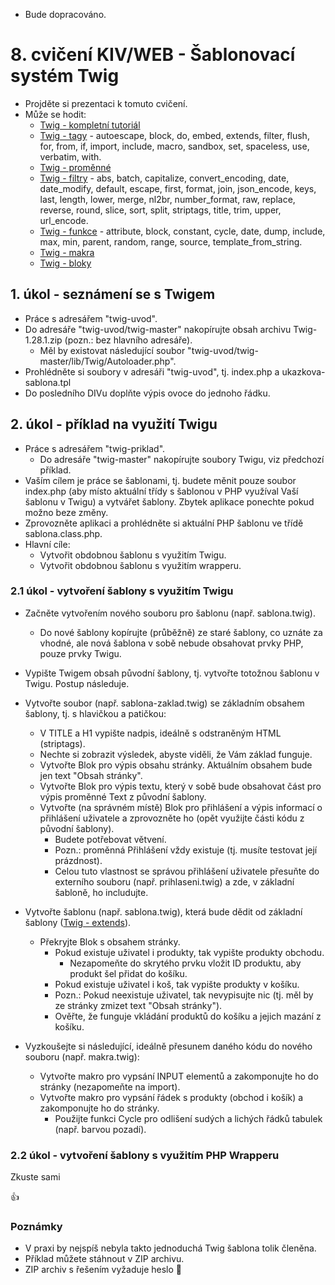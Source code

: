 * Bude dopracováno.

# 8. cvičení KIV/WEB - Šablonovací systém Twig

* Projděte si prezentaci k tomuto cvičení.
* Může se hodit:
  * [Twig - kompletní tutoriál](http://twig.sensiolabs.org/)
  * [Twig - tagy](http://twig.sensiolabs.org/doc/tags/index.html) - autoescape, block, do, embed, extends, filter, flush, for, from, if, import, include, macro, sandbox, set, spaceless, use, verbatim, with.
  * [Twig - proměnné](http://twig.sensiolabs.org/doc/templates.html#variables)
  * [Twig - filtry](http://twig.sensiolabs.org/doc/filters/index.html) - abs, batch, capitalize, convert_encoding, date, date_modify, default, escape, first, format, join, json_encode, keys, last, length, lower, merge, nl2br, number_format, raw, replace, reverse, round, slice, sort, split, striptags, title, trim, upper, url_encode.
  * [Twig - funkce](http://twig.sensiolabs.org/doc/functions/index.html) - attribute, block, constant, cycle, date, dump, include, max, min, parent, random, range, source, template_from_string.
  * [Twig - makra](http://twig.sensiolabs.org/doc/tags/macro.html)
  * [Twig - bloky](http://twig.sensiolabs.org/doc/functions/block.html)


## 1. úkol - seznámení se s Twigem

* Práce s adresářem "twig-uvod".
* Do adresáře "twig-uvod/twig-master" nakopírujte obsah archivu Twig-1.28.1.zip (pozn.: bez hlavního adresáře).
  * Měl by existovat následující soubor "twig-uvod/twig-master/lib/Twig/Autoloader.php".
* Prohlédněte si soubory v adresáři "twig-uvod", tj. index.php a ukazkova-sablona.tpl
* Do posledního DIVu doplňte výpis ovoce do jednoho řádku.


## 2. úkol - příklad na využití Twigu

* Práce s adresářem "twig-priklad".
  * Do adresáře "twig-master" nakopírujte soubory Twigu, viz předchozí příklad.
* Vaším cílem je práce se šablonami, tj. budete měnit pouze soubor index.php (aby místo aktuální třídy s šablonou v PHP využíval Vaší šablonu v Twigu) a vytvářet šablony. Zbytek aplikace ponechte pokud možno beze změny.
* Zprovozněte aplikaci a prohlédněte si aktuální PHP šablonu ve třídě sablona.class.php. 
* Hlavní cíle:
  * Vytvořit obdobnou šablonu s využitím Twigu.
  * Vytvořit obdobnou šablonu s využitím wrapperu.
  

### 2.1 úkol - vytvoření šablony s využitím Twigu

* Začněte vytvořením nového souboru pro šablonu (např. sablona.twig).
  * Do nové šablony kopírujte (průběžně) ze staré šablony, co uznáte za vhodné, ale nová šablona v sobě nebude obsahovat prvky PHP, pouze prvky Twigu.
* Vypište Twigem obsah původní šablony, tj. vytvořte totožnou šablonu v Twigu. Postup následuje.
* Vytvořte soubor (např. sablona-zaklad.twig) se základním obsahem šablony, tj. s hlavičkou a patičkou:
  * V TITLE a H1 vypište nadpis, ideálně s odstraněným HTML (striptags).
  * Nechte si zobrazit výsledek, abyste viděli, že Vám základ funguje.
  * Vytvořte Blok pro výpis obsahu stránky. Aktuálním obsahem bude jen text "Obsah stránky".
  * Vytvořte Blok pro výpis textu, který v sobě bude obsahovat část pro výpis proměnné Text z původní šablony.
  * Vytvořte (na správném místě) Blok pro přihlášení a výpis informací o přihlášení uživatele a zprovozněte ho (opět využijte části kódu z původní šablony). 
    * Budete potřebovat větvení.
    * Pozn.: proměnná Přihlášení vždy existuje (tj. musíte testovat její prázdnost).
    * Celou tuto vlastnost se správou přihlášení uživatele přesuňte do externího souboru (např. prihlaseni.twig) a zde, v základní šabloně, ho includujte.
    
    
* Vytvořte šablonu (např. sablona.twig), která bude dědit od základní šablony ([Twig - extends](http://twig.sensiolabs.org/doc/tags/extends.html)).
  * Překryjte Blok s obsahem stránky.
    * Pokud existuje uživatel i produkty, tak vypište produkty obchodu.
      * Nezapomeňte do skrytého prvku vložit ID produktu, aby produkt šel přidat do košíku.
    * Pokud existuje uživatel i koš, tak vypište produkty v košíku.
    * Pozn.: Pokud neexistuje uživatel, tak nevypisujte nic (tj. měl by ze stránky zmizet text "Obsah stránky").
    * Ověřte, že funguje vkládání produktů do košíku a jejich mazání z košíku.


* Vyzkoušejte si následující, ideálně přesunem daného kódu do nového souboru (např. makra.twig):
  * Vytvořte makro pro vypsání INPUT elementů a zakomponujte ho do stránky (nezapomeňte na import).
  * Vytvořte makro pro vypsání řádek s produkty (obchod i košík) a zakomponujte ho do stránky.
    * Použijte funkci Cycle pro odlišení sudých a lichých řádků tabulek (např. barvou pozadí).


### 2.2 úkol - vytvoření šablony s využitím PHP Wrapperu

Zkuste sami


:+1:


### Poznámky

* V praxi by nejspíš nebyla takto jednoduchá Twig šablona tolik členěna.
* Příklad můžete stáhnout v ZIP archivu.
* ZIP archiv s řešením vyžaduje heslo :rabbit:
